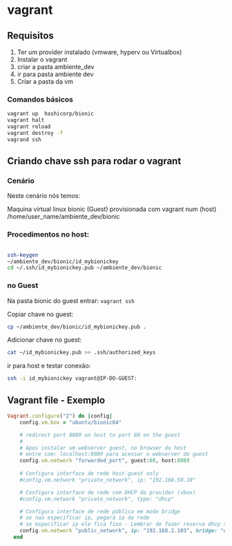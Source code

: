 # vagrant

## Requisitos

1. Ter um provider instalado (vmware, hyperv ou Virtualbox)
2. Instalar o vagrant
3. criar a pasta ambiente_dev
4. ir para pasta ambiente dev
5. Criar a pasta da vm

### Comandos básicos

```bash
vagrant up  hashicorp/bionic
vagrant halt
vagrant reload
vagrant destroy -f 
vagrand ssh
```

## Criando chave ssh para rodar o vagrant

### Cenário

Neste cenário nós temos:

Maquina virtual linux  bionic (Guest) provisionada com vagrant num (host)
/home/user_name/ambiente_dev/bionic

### Procedimentos no host:

```bash

ssh-keygen
~/ambiente_dev/bionic/id_mybionickey
cd ~/.ssh/id_mybionickey.pub ~/ambiente_dev/bionic

```

### no Guest

Na pasta bionic do guest entrar: `vagrant ssh`

Copiar chave no guest:

```bash
cp ~/ambiente_dev/bionic/id_mybionickey.pub .
```

Adicionar chave no guest:

```bash
cat ~/id_mybionickey.pub >> .ssh/authorized_keys
```

ir para host e testar conexão:

```bash
ssh -i id_mybionickey vagrant@IP-DO-GUEST:
```

## Vagrant file - Exemplo

```ruby
Vagrant.configure("2") do |config|
    config.vm.box = "ubuntu/bionic64"

    # redirect port 8089 on host to port 80 on the guest
    #
    # Apos instalar um webserver guest, no browser do host
    # entre com: localhost:8089 para acessar o webserver do guest
    config.vm.network "forwarded_port", guest:80, host:8089
    
    # Configura interface de rede host-guest only
    #config.vm.network "private_network", ip: "192.168.50.10"

    # Configura interface de rede com DHCP do provider (vbox)
    #config.vm.network "private_network", type: "dhcp"

    # Configura interface de rede pública em modo bridge
    # se nao especificar ip, pegará ip da rede
    # se especificar ip ele fica fixo - Lembrar de fazer reserva dhcp server
    config.vm.network "public_network", ip: "192.168.2.103", bridge: "wlo1"
  end
  ```

